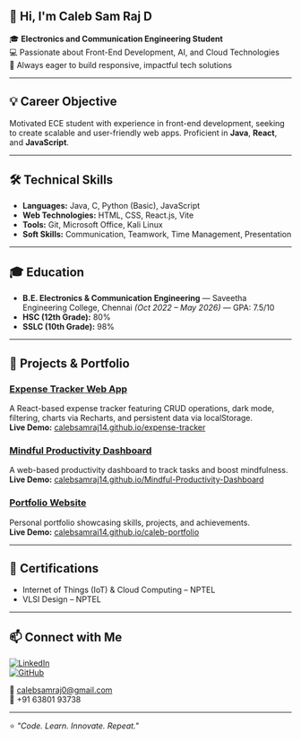 ## 👋 Hi, I'm Caleb Sam Raj D

🎓 **Electronics and Communication Engineering Student**  
💻 Passionate about Front-End Development, AI, and Cloud Technologies  
🚀 Always eager to build responsive, impactful tech solutions  

---

## 💡 Career Objective  
Motivated ECE student with experience in front-end development, seeking to create scalable and user-friendly web apps. Proficient in **Java**, **React**, and **JavaScript**.

---

## 🛠 Technical Skills  
- **Languages:** Java, C, Python (Basic), JavaScript  
- **Web Technologies:** HTML, CSS, React.js, Vite  
- **Tools:** Git, Microsoft Office, Kali Linux  
- **Soft Skills:** Communication, Teamwork, Time Management, Presentation  

---

## 🎓 Education  
- **B.E. Electronics & Communication Engineering** — Saveetha Engineering College, Chennai *(Oct 2022 – May 2026)* — GPA: 7.5/10  
- **HSC (12th Grade):** 80%  
- **SSLC (10th Grade):** 98%  

---

## 📌 Projects & Portfolio

### [Expense Tracker Web App](https://github.com/CalebSamraj14/expense-tracker)  
A React-based expense tracker featuring CRUD operations, dark mode, filtering, charts via Recharts, and persistent data via localStorage.  
**Live Demo:** [calebsamraj14.github.io/expense-tracker](https://calebsamraj14.github.io/expense-tracker)

### [Mindful Productivity Dashboard](https://github.com/CalebSamraj14/Mindful-Productivity-Dashboard)  
A web-based productivity dashboard to track tasks and boost mindfulness.  
**Live Demo:** [calebsamraj14.github.io/Mindful-Productivity-Dashboard](https://calebsamraj14.github.io/Mindful-Productivity-Dashboard/)

### [Portfolio Website](https://github.com/CalebSamraj14/caleb-portfolio)  
Personal portfolio showcasing skills, projects, and achievements.  
**Live Demo:** [calebsamraj14.github.io/caleb-portfolio](https://calebsamraj14.github.io/caleb-portfolio/)

---

## 📜 Certifications  
- Internet of Things (IoT) & Cloud Computing – NPTEL  
- VLSI Design – NPTEL  

---

## 📫 Connect with Me  
[![LinkedIn](https://img.shields.io/badge/LinkedIn-Connect-blue)](https://linkedin.com/in/caleb-samraj-d-b08562321)  
[![GitHub](https://img.shields.io/badge/GitHub-Profile-black)](https://github.com/CalebSamraj14)  

📧 calebsamraj0@gmail.com  
📱 +91 63801 93738  

---

⭐ *"Code. Learn. Innovate. Repeat."*
